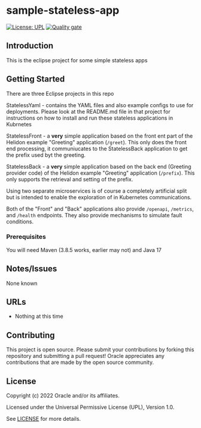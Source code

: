 # sample-stateless-app

[![License: UPL](https://img.shields.io/badge/license-UPL-green)](https://img.shields.io/badge/license-UPL-green) [![Quality gate](https://sonarcloud.io/api/project_badges/quality_gate?project=oracle-devrel_stateless-app)](https://sonarcloud.io/dashboard?id=oracle-devrel_stateless-app)

## Introduction
This is the eclipse project for some simple stateless apps

## Getting Started
There are three Eclipse projects in this repo

StatelessYaml - contains the YAML files and also example configs to use for deployments. Please look at the README.md file in that project for instructions on how to install and run these stateless applications in Kubrnetes

StatelessFront - a **very** simple application based on the front ent part of the Helidon example "Greeting" application (`/greet`). This only does the front end processing, it communiucates to the StatelessBack application to get the prefix used byt the greeting. 

StatelessBack - a **very** simple application based on the back end (Greeting provider code) of the Helidon example "Greeting" application (`/prefix`). This only supports the retrieval and setting of the prefix. 

Using two separate microservices is of course a completely artificial split but is intended to enable the exploration of in Kubernetes communications.

Both of the "Front" and "Back" applications also provide `/openapi`, `/metrics`, and `/health` endpoints. They also provide mechanisms to simulate fault conditions.

### Prerequisites
You will need Maven (3.8.5 works, earlier may not) and Java 17

## Notes/Issues
None known

## URLs
* Nothing at this time

## Contributing
This project is open source.  Please submit your contributions by forking this repository and submitting a pull request!  Oracle appreciates any contributions that are made by the open source community.

## License
Copyright (c) 2022 Oracle and/or its affiliates.

Licensed under the Universal Permissive License (UPL), Version 1.0.

See [LICENSE](LICENSE) for more details.
